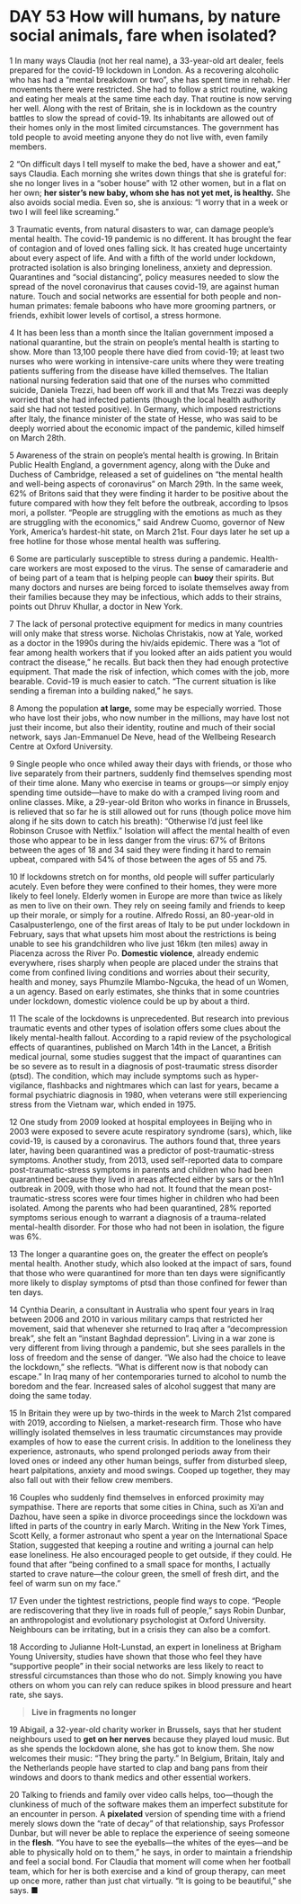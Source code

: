 # DAY 53 How will humans, by nature social animals, fare when isolated?
1 In many ways Claudia (not her real name), a 33-year-old art dealer, feels prepared for the covid-19 lockdown in London. As a recovering alcoholic who has had a “mental breakdown or two”, she has spent time in rehab. Her movements there were restricted. She had to follow a strict routine, waking and eating her meals at the same time each day. That routine is now serving her well. Along with the rest of Britain, she is in lockdown as the country battles to slow the spread of covid-19. Its inhabitants are allowed out of their homes only in the most limited circumstances. The government has told people to avoid meeting anyone they do not live with, even family members.

2 “On difficult days I tell myself to make the bed, have a shower and eat,” says Claudia. Each morning she writes down things that she is grateful for: she no longer lives in a “sober house” with 12 other women, but in a flat on her own; **her sister’s new baby, whom she has not yet met, is healthy.** She also avoids social media. Even so, she is anxious: “I worry that in a week or two I will feel like screaming.”

3 Traumatic events, from natural disasters to war, can damage people’s mental health. The covid-19 pandemic is no different. It has brought the fear of contagion and of loved ones falling sick. It has created huge uncertainty about every aspect of life. And with a fifth of the world under lockdown, protracted isolation is also bringing loneliness, anxiety and depression. Quarantines and “social distancing”, policy measures needed to slow the spread of the novel coronavirus that causes covid-19, are against human nature. Touch and social networks are essential for both people and non-human primates: female baboons who have more grooming partners, or friends, exhibit lower levels of cortisol, a stress hormone.

4 It has been less than a month since the Italian government imposed a national quarantine, but the strain on people’s mental health is starting to show. More than 13,100 people there have died from covid-19; at least two nurses who were working in intensive-care units where they were treating patients suffering from the disease have killed themselves. The Italian national nursing federation said that one of the nurses who committed suicide, Daniela Trezzi, had been off work ill and that Ms Trezzi was deeply worried that she had infected patients (though the local health authority said she had not tested positive). In Germany, which imposed restrictions after Italy, the finance minister of the state of Hesse, who was said to be deeply worried about the economic impact of the pandemic, killed himself on March 28th.

5 Awareness of the strain on people’s mental health is growing. In Britain Public Health England, a government agency, along with the Duke and Duchess of Cambridge, released a set of guidelines on “the mental health and well-being aspects of coronavirus” on March 29th. In the same week, 62% of Britons said that they were finding it harder to be positive about the future compared with how they felt before the outbreak, according to Ipsos mori, a pollster. “People are struggling with the emotions as much as they are struggling with the economics,” said Andrew Cuomo, governor of New York, America’s hardest-hit state, on March 21st. Four days later he set up a free hotline for those whose mental health was suffering.

6 Some are particularly susceptible to stress during a pandemic. Health-care workers are most exposed to the virus. The sense of camaraderie and of being part of a team that is helping people can **buoy** their spirits. But many doctors and nurses are being forced to isolate themselves away from their families because they may be infectious, which adds to their strains, points out Dhruv Khullar, a doctor in New York.

7 The lack of personal protective equipment for medics in many countries will only make that stress worse. Nicholas Christakis, now at Yale, worked as a doctor in the 1990s during the hiv/aids epidemic. There was a “lot of fear among health workers that if you looked after an aids patient you would contract the disease,” he recalls. But back then they had enough protective equipment. That made the risk of infection, which comes with the job, more bearable. Covid-19 is much easier to catch. “The current situation is like sending a fireman into a building naked,” he says.

8 Among the population **at large,** some may be especially worried. Those who have lost their jobs, who now number in the millions, may have lost not just their income, but also their identity, routine and much of their social network, says Jan-Emmanuel De Neve, head of the Wellbeing Research Centre at Oxford University.

9 Single people who once whiled away their days with friends, or those who live separately from their partners, suddenly find themselves spending most of their time alone. Many who exercise in teams or groups—or simply enjoy spending time outside—have to make do with a cramped living room and online classes. Mike, a 29-year-old Briton who works in finance in Brussels, is relieved that so far he is still allowed out for runs (though police move him along if he sits down to catch his breath): “Otherwise I’d just feel like Robinson Crusoe with Netflix.” Isolation will affect the mental health of even those who appear to be in less danger from the virus: 67% of Britons between the ages of 18 and 34 said they were finding it hard to remain upbeat, compared with 54% of those between the ages of 55 and 75.

10 If lockdowns stretch on for months, old people will suffer particularly acutely. Even before they were confined to their homes, they were more likely to feel lonely. Elderly women in Europe are more than twice as likely as men to live on their own. They rely on seeing family and friends to keep up their morale, or simply for a routine. Alfredo Rossi, an 80-year-old in Casalpusterlengo, one of the first areas of Italy to be put under lockdown in February, says that what upsets him most about the restrictions is being unable to see his grandchildren who live just 16km (ten miles) away in Piacenza across the River Po.
**Domestic violence**, already endemic everywhere, rises sharply when people are placed under the strains that come from confined living conditions and worries about their security, health and money, says Phumzile Mlambo-Ngcuka, the head of un Women, a un agency. Based on early estimates, she thinks that in some countries under lockdown, domestic violence could be up by about a third.

11 The scale of the lockdowns is unprecedented. But research into previous traumatic events and other types of isolation offers some clues about the likely mental-health fallout. According to a rapid review of the psychological effects of quarantines, published on March 14th in the Lancet, a British medical journal, some studies suggest that the impact of quarantines can be so severe as to result in a diagnosis of post-traumatic stress disorder (ptsd). The condition, which may include symptoms such as hyper-vigilance, flashbacks and nightmares which can last for years, became a formal psychiatric diagnosis in 1980, when veterans were still experiencing stress from the Vietnam war, which ended in 1975.

12 One study from 2009 looked at hospital employees in Beijing who in 2003 were exposed to severe acute respiratory syndrome (sars), which, like covid-19, is caused by a coronavirus. The authors found that, three years later, having been quarantined was a predictor of post-traumatic-stress symptoms. Another study, from 2013, used self-reported data to compare post-traumatic-stress symptoms in parents and children who had been quarantined because they lived in areas affected either by sars or the h1n1 outbreak in 2009, with those who had not. It found that the mean post-traumatic-stress scores were four times higher in children who had been isolated. Among the parents who had been quarantined, 28% reported symptoms serious enough to warrant a diagnosis of a trauma-related mental-health disorder. For those who had not been in isolation, the figure was 6%.

13 The longer a quarantine goes on, the greater the effect on people’s mental health. Another study, which also looked at the impact of sars, found that those who were quarantined for more than ten days were significantly more likely to display symptoms of ptsd than those confined for fewer than ten days.

14 Cynthia Dearin, a consultant in Australia who spent four years in Iraq between 2006 and 2010 in various military camps that restricted her movement, said that whenever she returned to Iraq after a “decompression break”, she felt an “instant Baghdad depression”. Living in a war zone is very different from living through a pandemic, but she sees parallels in the loss of freedom and the sense of danger. “We also had the choice to leave the lockdown,” she reflects. “What is different now is that nobody can escape.” In Iraq many of her contemporaries turned to alcohol to numb the boredom and the fear. Increased sales of alcohol suggest that many are doing the same today.

15 In Britain they were up by two-thirds in the week to March 21st compared with 2019, according to Nielsen, a market-research firm.
Those who have willingly isolated themselves in less traumatic circumstances may provide examples of how to ease the current crisis. In addition to the loneliness they experience, astronauts, who spend prolonged periods away from their loved ones or indeed any other human beings, suffer from disturbed sleep, heart palpitations, anxiety and mood swings. Cooped up together, they may also fall out with their fellow crew members.

16 Couples who suddenly find themselves in enforced proximity may sympathise. There are reports that some cities in China, such as Xi’an and Dazhou, have seen a spike in divorce proceedings since the lockdown was lifted in parts of the country in early March. Writing in the New York Times, Scott Kelly, a former astronaut who spent a year on the International Space Station, suggested that keeping a routine and writing a journal can help ease loneliness. He also encouraged people to get outside, if they could. He found that after “being confined to a small space for months, I actually started to crave nature—the colour green, the smell of fresh dirt, and the feel of warm sun on my face.”

17 Even under the tightest restrictions, people find ways to cope. “People are rediscovering that they live in roads full of people,” says Robin Dunbar, an anthropologist and evolutionary psychologist at Oxford University. Neighbours can be irritating, but in a crisis they can also be a comfort.

18 According to Julianne Holt-Lunstad, an expert in loneliness at Brigham Young University, studies have shown that those who feel they have “supportive people” in their social networks are less likely to react to stressful circumstances than those who do not. Simply knowing you have others on whom you can rely can reduce spikes in blood pressure and heart rate, she says.

> **Live in fragments no longer**
>

19 Abigail, a 32-year-old charity worker in Brussels, says that her student neighbours used to **get on her nerves** because they played loud music. But as she spends the lockdown alone, she has got to know them. She now welcomes their music: “They bring the party.” In Belgium, Britain, Italy and the Netherlands people have started to clap and bang pans from their windows and doors to thank medics and other essential workers.

20 Talking to friends and family over video calls helps, too—though the clunkiness of much of the software makes them an imperfect substitute for an encounter in person. A **pixelated** version of spending time with a friend merely slows down the “rate of decay” of that relationship, says Professor Dunbar, but will never be able to replace the experience of seeing someone in the **flesh**. “You have to see the eyeballs—the whites of the eyes—and be able to physically hold on to them,” he says, in order to maintain a friendship and feel a social bond. For Claudia that moment will come when her football team, which for her is both exercise and a kind of group therapy, can meet up once more, rather than just chat virtually. “It is going to be beautiful,” she says. ■

